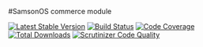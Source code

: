 #SamsonOS commerce module

[![Latest Stable Version](https://poser.pugx.org/samsonos/commerce_core/v/stable.svg)](https://packagist.org/packages/samsonos/commerce_core)
[![Build Status](https://travis-ci.org/samsonos/commerce_core.png)](https://travis-ci.org/samsonos/commerce_core)
[![Code Coverage](https://scrutinizer-ci.com/g/samsonos/commerce_core/badges/coverage.png?b=master)](https://scrutinizer-ci.com/g/samsonos/commerce_core/?branch=master)
[![Total Downloads](https://poser.pugx.org/samsonos/commerce_core/downloads.svg)](https://packagist.org/packages/samsonos/commerce_core)
[![Scrutinizer Code Quality](https://scrutinizer-ci.com/g/samsonos/commerce_core/badges/quality-score.png?b=master)](https://scrutinizer-ci.com/g/samsonos/commerce_core/?branch=master)